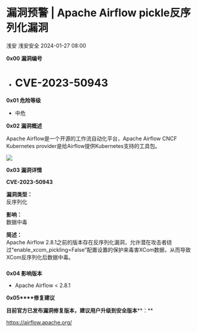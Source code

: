 #  漏洞预警 | Apache Airflow pickle反序列化漏洞   
浅安  浅安安全   2024-01-27 08:00  
  
**0x00 漏洞编号**  
- # CVE-2023-50943  
  
**0x01 危险等级**  
- 中危  
  
**0x02 漏洞概述**  
  
Apache Airflow是一个开源的工作流自动化平台，Apache Airflow CNCF Kubernetes provider是给Airflow提供Kubernetes支持的工具包。  
  
![](https://mmbiz.qpic.cn/sz_mmbiz_png/7stTqD182SUVDa55czc3eerc9Kib3GiciafINLPUrv6eEYFibib95IIvw0BORbWv0DO2CP3bEKydaMErDnfAAPP8p6w/640?wx_fmt=png&from=appmsg "")  
  
**0x03 漏洞详情**  
  
**CVE-2023-50943**  
  
**漏洞类型：**  
反序列化  
  
**影响：**  
数据中毒  
  
**简述：**  
Apache Airflow 2.8.1之前的版本存在反序列化漏洞，允许潜在攻击者绕过“enable_xcom_pickling=False”配置设置的保护来毒害XCom数据，从而导致XCom反序列化后数据中毒。  
###   
  
**0x04 影响版本**  
- Apache Airflow < 2.8.1  
  
**0x05****修复建议**  
  
**目前官方已发布漏洞修复版本，建议用户升级到安全版本****：**  
  
https://airflow.apache.org/  
  
  
  

